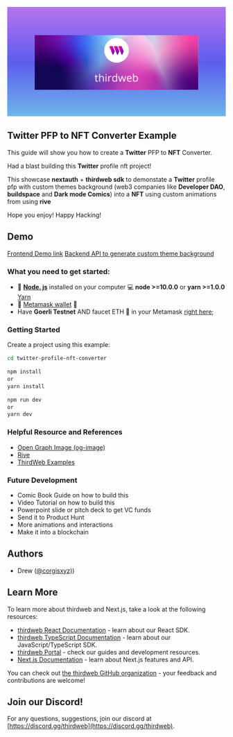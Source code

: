 

![Thirdweb Header](./thirdweb.png)

##  Twitter PFP to NFT Converter Example

This guide will show you how to create a **Twitter** PFP to **NFT** Converter. 

Had a blast building this **Twitter** profile nft project!

This showcase **nextauth** + **thirdweb sdk** to demonstate a **Twitter** profile pfp with custom themes background (web3 companies like **Developer DAO**, **buildspace** and **Dark mode Comics**) into a **NFT** using custom animations from  using **rive** 

Hope you enjoy! Happy Hacking!

## Demo
[Frontend Demo link](https://twitter-profile-nft-converter-uta4.vercel.app/)
[Backend API to generate custom theme background](https://twitter-profile-nft-converter-backend-kfrs.vercel.app/)


### What you need to get started:
* 💚 [**Node. js**](https://nodejs.org/en/) installed on your computer 💻 **node >=10.0.0** or **yarn >=1.0.0**
[Yarn]()
* 🦊 [Metamask wallet](https://metamask.io/) 👛
* Have **Goerli Testnet**  AND faucet ETH 🚰 in your Metamask  [right here](https://goerlifaucet.com/);

### Getting Started

Create a project using this example:

```bash
cd twitter-profile-nft-converter
```

```bash
npm install 
or 
yarn install 
```


```bash
npm run dev
or 
yarn dev
```


### Helpful Resource and References 
- [Open Graph Image (og-image)](https://github.com/vercel/og-image)
- [Rive](https://github.com/rive-app/rive-react)
- [ThirdWeb Examples](https://github.com/thirdweb-example)

### Future Development
* Comic Book Guide on how to build this 
* Video Tutorial on how to build this
* Powerpoint slide or pitch deck to get VC funds 
* Send it to Product Hunt
* More animations and interactions 
* Make it into a blockchain 


## Authors
- Drew ([@corgisxyz)](https://twitter.com/corgisxyz))


## Learn More

To learn more about thirdweb and Next.js, take a look at the following resources:

- [thirdweb React Documentation](https://docs.thirdweb.com/react) - learn about our React SDK.
- [thirdweb TypeScript Documentation](https://docs.thirdweb.com/typescript) - learn about our JavaScript/TypeScript SDK.
- [thirdweb Portal](https://docs.thirdweb.com) - check our guides and development resources.
- [Next.js Documentation](https://nextjs.org/docs) - learn about Next.js features and API.

You can check out [the thirdweb GitHub organization](https://github.com/thirdweb-dev) - your feedback and contributions are welcome!

## Join our Discord!

For any questions, suggestions, join our discord at [https://discord.gg/thirdweb](https://discord.gg/thirdweb).
